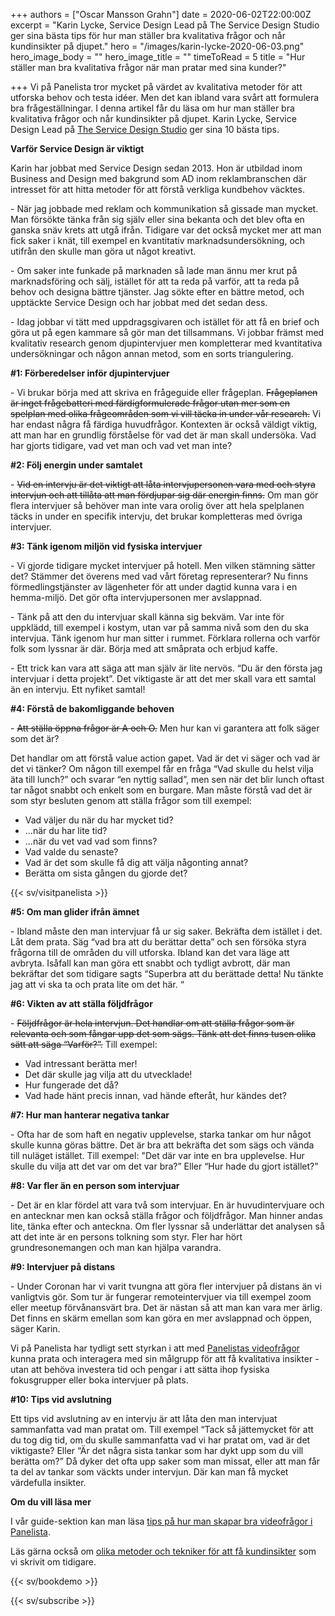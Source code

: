 +++
authors = ["Oscar Mansson Grahn"]
date = 2020-06-02T22:00:00Z
excerpt = "Karin Lycke, Service Design Lead på The Service Design Studio ger sina bästa tips för hur man ställer bra kvalitativa frågor och når kundinsikter på djupet."
hero = "/images/karin-lycke-2020-06-03.png"
hero_image_body = ""
hero_image_title = ""
timeToRead = 5
title = "Hur ställer man bra kvalitativa frågor när man pratar med sina kunder?"

+++
Vi på Panelista tror mycket på värdet av kvalitativa metoder för att utforska behov och testa idéer. Men det kan ibland vara svårt att formulera bra frågeställningar. I denna artikel får du läsa om hur man ställer bra kvalitativa frågor och når kundinsikter på djupet. Karin Lycke, Service Design Lead på [The Service Design Studio]() ger sina 10 bästa tips.

**Varför Service Design är viktigt**

Karin har jobbat med Service Design sedan 2013. Hon är utbildad inom Business and Design med bakgrund som AD inom reklambranschen där intresset för att hitta metoder för att förstå verkliga kundbehov väcktes.

\- När jag jobbade med reklam och kommunikation så gissade man mycket. Man försökte tänka från sig själv eller sina bekanta och det blev ofta en ganska snäv krets att utgå ifrån. Tidigare var det också mycket mer att man fick saker i knät, till exempel en kvantitativ marknadsundersökning, och utifrån den skulle man göra ut något kreativt.

\- Om saker inte funkade på marknaden så lade man ännu mer krut på marknadsföring och sälj, istället för att ta reda på varför, att ta reda på behov och designa bättre tjänster. Jag sökte efter en bättre metod, och upptäckte Service Design och har jobbat med det sedan dess.

\- Idag jobbar vi tätt med uppdragsgivaren och istället för att få en brief och göra ut på egen kammare så gör man det tillsammans. Vi jobbar främst med kvalitativ research genom djupintervjuer men kompletterar med kvantitativa undersökningar  och någon annan metod, som en sorts triangulering.

**#1: Förberedelser inför djupintervjuer**

\- Vi brukar börja med att skriva en frågeguide eller frågeplan. ~~Frågeplanen är inget frågebatteri med färdigformulerade frågor utan mer som en spelplan med olika frågeområden som vi vill täcka in under vår research.~~ Vi har endast några få färdiga huvudfrågor. Kontexten är också väldigt viktig, att man har en grundlig förståelse för vad det är man skall undersöka. Vad har gjorts tidigare, vad vet man och vad vet man inte?

**#2: Följ energin under samtalet**

\- ~~Vid en intervju är det viktigt att låta intervjupersonen vara med och styra intervjun och att tillåta att man fördjupar sig där energin finns.~~ Om man gör flera intervjuer så behöver man inte vara orolig över att hela spelplanen täcks in under en specifik intervju, det brukar kompletteras med övriga intervjuer.

**#3: Tänk igenom miljön vid fysiska intervjuer**

\- Vi gjorde tidigare mycket intervjuer på hotell. Men vilken stämning sätter det? Stämmer det överens med vad vårt företag representerar? Nu finns förmedlingstjänster av lägenheter för att under dagtid kunna vara i en hemma-miljö. Det gör ofta intervjupersonen mer avslappnad.

\- Tänk på att den du intervjuar skall känna sig bekväm. Var inte för uppklädd, till exempel i kostym, utan var på samma nivå som den du ska intervjua. Tänk igenom hur man sitter i rummet. Förklara rollerna och varför folk som lyssnar är där. Börja med att småprata och erbjud kaffe.

\- Ett trick kan vara att säga att man själv är lite nervös. “Du är den första jag intervjuar i detta projekt”. Det viktigaste är att det mer skall vara ett samtal än en intervju. Ett nyfiket samtal!

**#4: Förstå de bakomliggande behoven**

\- ~~Att ställa öppna frågor är A och O.~~ Men hur kan vi garantera att folk säger som det är?

Det handlar om att förstå value action gapet. Vad är det vi säger och vad är det vi tänker? Om någon till exempel får en fråga “Vad skulle du helst vilja äta till lunch?” och svarar “en nyttig sallad”, men sen när det blir lunch oftast tar något snabbt och enkelt som en burgare. Man måste förstå vad det är som styr besluten genom att ställa frågor som till exempel:

* Vad väljer du när du har mycket tid?
* ...när du har lite tid?
* ...när du vet vad vad som finns?
* Vad valde du senaste?
* Vad är det som skulle få dig att välja någonting annat?
* Berätta om sista gången du gjorde det?

{{< sv/visitpanelista >}}

**#5: Om man glider ifrån ämnet**

\- Ibland måste den man intervjuar få ur sig saker. Bekräfta dem istället i det. Låt dem prata. Säg “vad bra att du berättar detta” och sen försöka styra frågorna till de områden du vill utforska. Ibland kan det vara läge att avbryta. Isåfall kan man göra ett snabbt och tydligt avbrott, där man bekräftar det som tidigare sagts “Superbra att du berättade detta! Nu tänkte jag att vi ska ta och prata lite om det här. “

**#6: Vikten av att ställa följdfrågor**

\- ~~Följdfrågor är hela intervjun. Det handlar om att ställa frågor som är relevanta och som fångar upp det som sägs. Tänk att det finns tusen olika sätt att säga “Varför?”.~~ Till exempel:

* Vad intressant berätta mer!
* Det där skulle jag vilja att du utvecklade!
* Hur fungerade det då?
* Vad hade hänt precis innan, vad hände efteråt, hur kändes det?

**#7: Hur man hanterar negativa tankar**

\- Ofta har de som haft en negativ upplevelse, starka tankar om hur något skulle kunna göras bättre. Det är bra att bekräfta det som sägs och vända till nuläget istället. Till exempel: "Det där var inte en bra upplevelse. Hur skulle du vilja att det var om det var bra?” Eller “Hur hade du gjort istället?”

**#8: Var fler än en person som intervjuar**

\- Det är en klar fördel att vara två som intervjuar. En är huvudintervjuare och en antecknar men kan också ställa frågor och följdfrågor. Man hinner andas lite, tänka efter och anteckna. Om fler lyssnar så underlättar det analysen så att det inte är en persons tolkning som styr. Fler har hört grundresonemangen och man kan hjälpa varandra.

**#9: Intervjuer på distans**

\- Under Coronan har vi varit tvungna att göra fler intervjuer på distans än vi vanligtvis gör. Som tur är fungerar remoteintervjuer via till exempel zoom eller meetup förvånansvärt bra. Det är nästan så att man kan vara mer ärlig. Det finns en skärm emellan som kan göra en mer avslappnad och öppen, säger Karin.

Vi på Panelista har tydligt sett styrkan i att med [Panelistas videofrågor](https://panelista.com/guide/how-to-create-your-first-video-question "Om videofrågor i Panelista") kunna prata och interagera med sin målgrupp för att få kvalitativa insikter - utan att behöva investera tid och pengar i att sätta ihop fysiska fokusgrupper eller boka intervjuer på plats.

**#10: Tips vid avslutning**

Ett tips vid avslutning av en intervju är att låta den man intervjuat sammanfatta vad man pratat om. Till exempel “Tack så jättemycket för att du tog dig tid, om du skulle sammanfatta vad vi har pratat om, vad är det viktigaste? Eller “Är det några sista tankar som har dykt upp som du vill berätta om?” Då dyker det ofta upp saker som man missat, eller att man får ta del av tankar som väckts under intervjun. Där kan man få mycket värdefulla insikter.

**Om du vill läsa mer**

I vår guide-sektion kan man läsa [tips på hur man skapar bra videofrågor i Panelista](https://panelista.com/guide/how-to-create-your-first-video-question "Hur man skapar bra videofrågor").

Läs gärna också om [olika metoder och tekniker för att få kundinsikter](https://articles.panelista.com/sv/verktygslada-for-kundinsikter/ "Verktygslåda för kundinsikter") som vi skrivit om tidigare.

{{< sv/bookdemo >}}

{{< sv/subscribe >}}